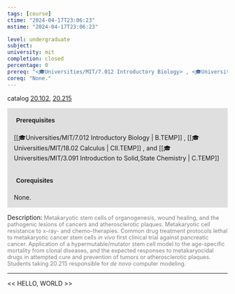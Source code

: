 ```yaml
---
tags: [course]
ctime: "2024-04-17T23:06:23"
mstime: "2024-04-17T23:06:23"

level: undergraduate
subject: 
university: mit
completion: closed
percentage: 0
prereq: "<🎓Universities/MIT/7.012 Introductory Biology> , <🎓Universities/MIT/18.02 Calculus> , and <🎓Universities/MIT/3.091 Introduction to Solid,State Chemistry>"
coreq: "None."
---
```


catalog [20.102](http://student.mit.edu/catalog/m20a.html#20.102), [20.215](http://student.mit.edu/catalog/m20a.html#20.215)

<span style="display: block; padding: 15px; background-color: rgb(100, 100, 100, 0.2);"><font id="m_prereq2023_0" style="display: block; font-family: Arial, sans-serif; font-weight: bold; padding: 5px">Prerequisites</font><br><span id="prereq2023_0">[[🎓Universities/MIT/7.012 Introductory Biology | B.TEMP]] , [[🎓Universities/MIT/18.02 Calculus | CII.TEMP]] , and [[🎓Universities/MIT/3.091 Introduction to Solid,State Chemistry | C.TEMP]]</span></span>
<span style="display: block; padding: 15px; background-color: rgb(100, 100, 100, 0.2);"><font id="m_coreq2023_0" style="display: block; font-family: Arial, sans-serif; font-weight: bold; padding: 5px">Corequisites</font><br><span id="coreq2023_0">None.</span></span>

<font style="">Description:</font>
<font style="color: grey; font-size: 0.8rem;">Metakaryotic stem cells of organogenesis, wound healing, and the pathogenic lesions of cancers and atherosclerotic plaques. Metakaryotic cell resistance to x-ray- and chemo-therapies. Common drug treatment protocols lethal to metakaryotic cancer stem cells <i>in vivo</i> first clinical trial against pancreatic cancer. Application of a hypermutable/mutator stem cell model to the age-specific mortality from clonal diseases, and the expected responses to metakaryocidal drugs in attempted cure and prevention of tumors or atherosclerotic plaques. Students taking 20.215 responsible for <i>de novo</i> computer modeling.</font>



---

<< HELLO, WORLD >>
